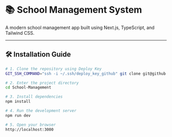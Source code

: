 # 📚 School Management System

A modern school management app built using Next.js, TypeScript, and Tailwind CSS.

---

## 🛠️ Installation Guide

```bash
# 1. Clone the repository using Deploy Key
GIT_SSH_COMMAND="ssh -i ~/.ssh/deploy_key_github" git clone git@github.com:imbr17/School-Management.git

# 2. Enter the project directory
cd School-Management

# 3. Install dependencies
npm install

# 4. Run the development server
npm run dev

# 5. Open your browser
http://localhost:3000
